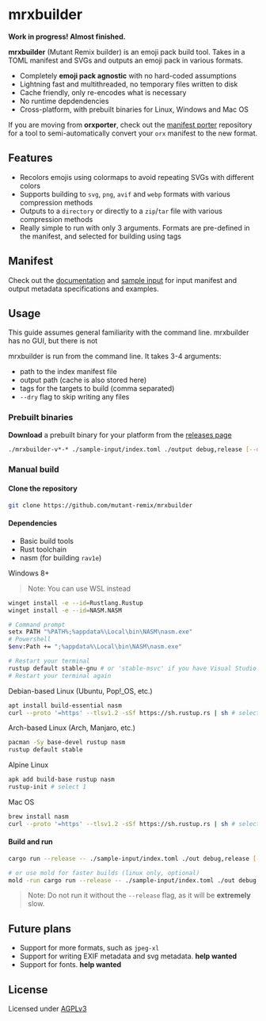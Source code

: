 # mrxbuilder

**Work in progress! Almost finished.**

**mrxbuilder** (Mutant Remix builder) is an emoji pack build tool. Takes in a TOML manifest and SVGs and outputs an emoji pack in various formats.

- Completely **emoji pack agnostic** with no hard-coded assumptions
- Lightning fast and multithreaded, no temporary files written to disk
- Cache friendly, only re-encodes what is necessary
- No runtime depdendencies
- Cross-platform, with prebuilt binaries for Linux, Windows and Mac OS

If you are moving from **orxporter**, check out the [manifest porter](https://github.com/mutant-remix/manifest-porter) repository for a tool to semi-automatically convert your `orx` manifest to the new format.

## Features
- Recolors emojis using colormaps to avoid repeating SVGs with different colors
- Supports building to `svg`, `png`, `avif` and `webp` formats with various compression methods
- Outputs to a `directory` or directly to a `zip`/`tar` file with various compression methods
- Really simple to run with only 3 arguments. Formats are pre-defined in the manifest, and selected for building using tags

## Manifest
Check out the [documentation](./docs) and [sample input](./sample-input) for input manifest and output metadata specifications and examples.

## Usage
This guide assumes general familiarity with the command line. mrxbuilder has no GUI, but there is not

mrxbuilder is run from the command line. It takes 3-4 arguments:
- path to the index manifest file
- output path (cache is also stored here)
- tags for the targets to build (comma separated)
- `--dry` flag to skip writing any files

### Prebuilt binaries
**Download** a prebuilt binary for your platform from the [releases page](https://github.com/mutant-remix/mrxbuilder/releases)

```bash
./mrxbuilder-v*-* ./sample-input/index.toml ./output debug,release [--dry]
```

### Manual build
#### Clone the repository
```bash
git clone https://github.com/mutant-remix/mrxbuilder
```

#### Dependencies
- Basic build tools
- Rust toolchain
- nasm (for building `rav1e`)

Windows 8+
> Note: You can use WSL instead
```bash
winget install -e --id=Rustlang.Rustup
winget install -e --id=NASM.NASM

# Command prompt
setx PATH "%PATH%;%appdata%\Local\bin\NASM\nasm.exe"
# Powershell
$env:Path += ";%appdata%\Local\bin\NASM\nasm.exe"

# Restart your terminal
rustup default stable-gnu # or 'stable-msvc' if you have Visual Studio
# Restart your terminal again
```

Debian-based Linux (Ubuntu, Pop!_OS, etc.)
```bash
apt install build-essential nasm
curl --proto '=https' --tlsv1.2 -sSf https://sh.rustup.rs | sh # select 1
```

Arch-based Linux (Arch, Manjaro, etc.)
```bash
pacman -Sy base-devel rustup nasm
rustup default stable
```

Alpine Linux
```bash
apk add build-base rustup nasm
rustup-init # select 1
```

Mac OS
```bash
brew install nasm
curl --proto '=https' --tlsv1.2 -sSf https://sh.rustup.rs | sh # select 1
```

#### Build and run
```bash
cargo run --release -- ./sample-input/index.toml ./out debug,release [--dry]

# or use mold for faster builds (linux only, optional)
mold -run cargo run --release -- ./sample-input/index.toml ./out debug,release [--dry]
```

> Note: Do not run it without the `--release` flag, as it will be **extremely** slow.

## Future plans
- Support for more formats, such as `jpeg-xl`
- Support for writing EXIF metadata and svg metadata. **help wanted**
- Support for fonts. **help wanted**

## License
Licensed under [AGPLv3](./LICENSE)
